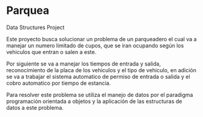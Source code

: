 # Parquea
Data Structures Project


Este proyecto busca solucionar un problema de un parqueadero el cual va a manejar un numero limitado de cupos, que se iran ocupando según los vehiculos que entran o salen a este.

Por siguiente se va a manejar los tiempos de entrada y salida, reconocimiento de la placa de los vehiculos y el tipo de vehiculo, en adición se va a trabajar el sistema automatico de permiso de entrada o salida y el cobro automatico por tiempo de estancia.

Para resolver este problema se utiliza el manejo de datos por el paradigma programación orientada a objetos y la aplicación de las estructuras de datos a este problema. 
